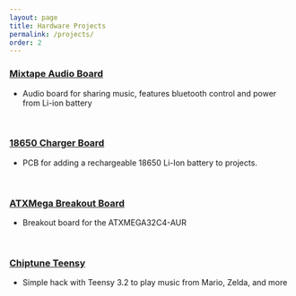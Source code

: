 ```yaml
---
layout: page
title: Hardware Projects
permalink: /projects/
order: 2
---
```


### [Mixtape Audio Board](https://bkeegs.github.io/hardware_projects/2017/02/05/audio-board.html)

* Audio board for sharing music, features bluetooth control and power from Li-ion battery

<br>

### [18650 Charger Board](https://bkeegs.github.io/hardware_projects/2017/02/05/li-ion-charger.html)

* PCB for adding a rechargeable 18650 Li-Ion battery to projects.

<br>

### [ATXMega Breakout Board](https://bkeegs.github.io/hardware_projects/2017/02/06/atxmega-breakout.html)

* Breakout board for the ATXMEGA32C4-AUR

<br>

### [Chiptune Teensy](https://bkeegs.github.io/hardware_projects/2017/02/07/chiptune-teensy.html)

* Simple hack with Teensy 3.2 to play music from Mario, Zelda, and more
